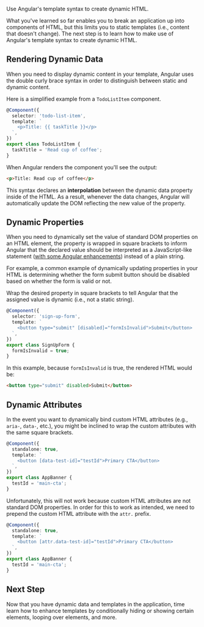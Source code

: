 <docs-decorative-header title="Rendering Dynamic Templates" imgSrc="assets/images/templates.svg"> <!-- markdownlint-disable-line -->
Use Angular's template syntax to create dynamic HTML.
</docs-decorative-header>

What you've learned so far enables you to break an application up into components of HTML, but this limits you to static templates (i.e., content that doesn't change). The next step is to learn how to make use of Angular's template syntax to create dynamic HTML.

## Rendering Dynamic Data

When you need to display dynamic content in your template, Angular uses the double curly brace syntax in order to distinguish between static and dynamic content.

Here is a simplified example from a `TodoListItem` component.

```ts
@Component({
  selector: 'todo-list-item',
  template: `
    <p>Title: {{ taskTitle }}</p>
  `,
})
export class TodoListItem {
  taskTitle = 'Read cup of coffee';
}
```

When Angular renders the component you'll see the output:

```html
<p>Title: Read cup of coffee</p>
```

This syntax declares an **interpolation** between the dynamic data property inside of the HTML. As a result, whenever the data changes, Angular will automatically update the DOM reflecting the new value of the property.

## Dynamic Properties

When you need to dynamically set the value of standard DOM properties on an HTML element, the property is wrapped in square brackets to inform Angular that the declared value should be interpreted as a JavaScript-like statement ([with some Angular enhancements](guide/templates/interpolation)) instead of a plain string.

For example, a common example of dynamically updating properties in your HTML is determining whether the form submit button should be disabled based on whether the form is valid or not.

Wrap the desired property in square brackets to tell Angular that the assigned value is dynamic (i.e., not a static string).

```ts
@Component({
  selector: 'sign-up-form',
  template: `
    <button type="submit" [disabled]="formIsInvalid">Submit</button>
  `,
})
export class SignUpForm {
  formIsInvalid = true;
}
```

In this example, because `formIsInvalid` is true, the rendered HTML would be:

```html
<button type="submit" disabled>Submit</button>
```

## Dynamic Attributes

In the event you want to dynamically bind custom HTML attributes (e.g., `aria-`, `data-`, etc.), you might be inclined to wrap the custom attributes with the same square brackets.

```ts
@Component({
  standalone: true,
  template: `
    <button [data-test-id]="testId">Primary CTA</button>
  `,
})
export class AppBanner {
  testId = 'main-cta';
}
```

Unfortunately, this will not work because custom HTML attributes are not standard DOM properties. In order for this to work as intended, we need to prepend the custom HTML attribute with the `attr.` prefix.

```ts
@Component({
  standalone: true,
  template: `
    <button [attr.data-test-id]="testId">Primary CTA</button>
  `,
})
export class AppBanner {
  testId = 'main-cta';
}
```

## Next Step

Now that you have dynamic data and templates in the application, time learn how to enhance templates by conditionally hiding or showing certain elements, looping over elements, and more.

<docs-pill-row>
  <docs-pill title="Conditionals and Loops" href="essentials/conditionals-and-loops" />
</docs-pill-row>
